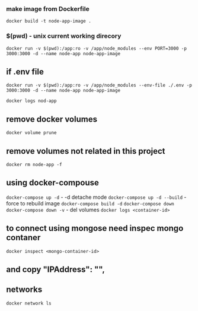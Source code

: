 ### make image from Dockerfile

`docker build -t node-app-image .`

### $(pwd) - unix current working direcory

`docker run -v $(pwd):/app:ro -v /app/node_modules --env PORT=3000 -p 3000:3000 -d --name node-app node-app-image`

## if .env file 
`docker run -v $(pwd):/app:ro -v /app/node_modules --env-file ./.env -p 3000:3000 -d --name node-app node-app-image`

`docker logs nod-app`

## remove docker volumes
`docker volume prune` 
## remove volumes not related in this project
`docker rm node-app -f`

## using docker-compouse
`docker-compose up -d` - -d detache mode
`docker-compose up -d --build` - force to rebuild image
`docker-compose build -d`
`docker-compose down`
`docker-compose down -v` - del volumes
`docker logs <container-id>`

## to connect using mongose need inspec mongo contaner 
  `docker inspect <mongo-container-id>`
  ## and copy "IPAddress": "",

## networks
`docker network ls`